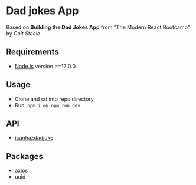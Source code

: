 # Dad jokes App

Based on **Building the Dad Jokes App** from "The Modern React Bootcamp" by *Colt Steele*.

## Requirements

- [Node.js](https://nodejs.org/en/) version >=12.0.0

## Usage

- Clone and cd into repo directory
- Run: `npm i && npm run dev`

## API

- [icanhazdadjoke](https://icanhazdadjoke.com/api)

## Packages

- axios
- uuid